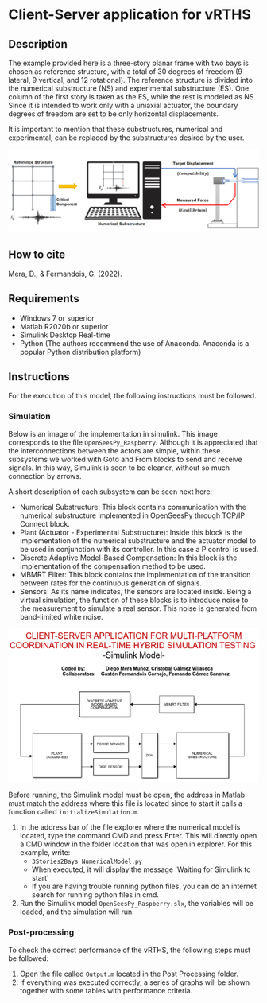 # Client-Server application for vRTHS

## Description

The example provided here is a three-story planar frame with two bays is chosen as reference structure, with a total of 30 degrees of freedom (9 lateral, 9 vertical, and 12 rotational). The reference structure is divided into the numerical substructure (NS) and experimental substructure (ES). One column of the first story is taken as the ES, while the rest is modeled as NS. Since it is intended to work only with a uniaxial actuator, the boundary degrees of freedom are set to be only horizontal displacements.

It is important to mention that these substructures, numerical and experimental, can be replaced by the substructures desired by the user.

<img src="Figures/Subestructures.png" alt="Reference Structure" width="800"/>

## How to cite
Mera, D., & Fermandois, G. (2022). 

## Requirements

- Windows 7 or superior
- Matlab R2020b or superior
- Simulink Desktop Real-time
- Python (The authors recommend the use of Anaconda. Anaconda is a popular Python distribution platform)

## Instructions

For the execution of this model, the following instructions must be followed.

### Simulation

Below is an image of the implementation in simulink. This image corresponds to the file `OpenSeesPy_Raspberry`. Although it is appreciated that the interconnections between the actors are simple, within these subsystems we worked with Goto and From blocks to send and receive signals. In this way, Simulink is seen to be cleaner, without so much connection by arrows.

A short description of each subsystem can be seen next here:

* Numerical Substructure: This block contains communication with the numerical substructure implemented in OpenSeesPy through TCP/IP Connect block.
* Plant (Actuator - Experimental Substructure): Inside this block is the implementation of the numerical substructure and the actuator model to be used in conjunction with its controller. In this case a P control is used.
* Discrete Adaptive Model-Based Compensation: In this block is the implementation of the compensation method to be used.
* MBMRT Filter: This block contains the implementation of the transition between rates for the continuous generation of signals.
* Sensors: As its name indicates, the sensors are located inside. Being a virtual simulation, the function of these blocks is to introduce noise to the measurement to simulate a real sensor. This noise is generated from band-limited white noise.


<img src="Figures/Imp.png" alt="Reference Structure" width="800"/>

Before running, the Simulink model must be open, the address in Matlab must match the address where this file is located since to start it calls a function called `initializeSimulation.m`.

1. In the address bar of the file explorer where the numerical model is located, type the command CMD and press Enter. This will directly open a CMD window in the folder location that was open in explorer. For this example, write:
	* `3Stories2Bays_NumericalModel.py`
	* When executed, it will display the message 'Waiting for Simulink to start'
	* If you are having trouble running python files, you can do an internet search for running python files in cmd.
2. Run the Simulink model `OpenSeesPy_Raspberry.slx`, the variables will be loaded, and the simulation will run.

### Post-processing

To check the correct performance of the vRTHS, the following steps must be followed:

1. Open the file called `Output.m` located in the Post Processing folder.
2. If everything was executed correctly, a series of graphs will be shown together with some tables with performance criteria.











